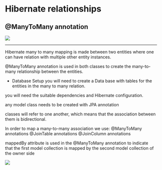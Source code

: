 
# Hibernate relationships

## @ManyToMany annotation 

![](https://www.baeldung.com/wp-content/uploads/2018/11/relation-attribute-model-updated.png)
_______________________________________________________
Hibernate many to many mapping is made between two entities where one can have relation with multiple other entity instances.

@ManyToMany annotation is used in both classes to create the many-to-many relationship between the entities. 

- Database Setup 
you will need to create a Data base with tables for the entities in the many to many relation.

 you will need the suitable dependencies and Hibernate configuration.

 any model class needs to be created with JPA annotation 

 classes will refer to one another, which means that the association between them is bidirectional.


 In order to map a many-to-many association we use: @ManyToMany annotations
 @JoinTable  annotations
 @JoinColumn  annotations

 mappedBy attribute is used in the @ManyToMany annotation to indicate that the first model collection  is mapped by the second model collection of the owner side
 

![](http://norows.com/wp-content/uploads/2018/05/relationships.png)





